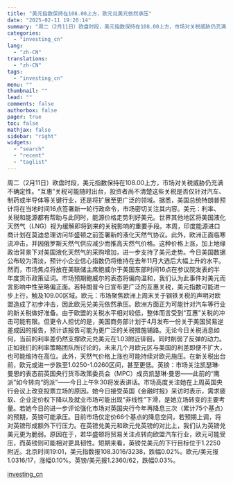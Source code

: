 ```yaml
---
title: "美元指数保持在108.00上方，欧元兑美元依然承压"
date: "2025-02-11 19:20:14"
summary: "周二（2月11日）欧盘时段，美元指数保持在108.00上方，市场对关税威胁仍充满不确定性。“互惠”关..."
categories:
  - "investing_cn"
lang:
  - "zh-CN"
translations:
  - "zh-CN"
tags:
  - "investing_cn"
menu: ""
thumbnail: ""
lead: ""
comments: false
authorbox: false
pager: true
toc: false
mathjax: false
sidebar: "right"
widgets:
  - "search"
  - "recent"
  - "taglist"
---
```


周二（2月11日）欧盘时段，美元指数保持在108.00上方，市场对关税威胁仍充满不确定性。“互惠”关税可能随时出台，投资者尚不清楚这些关税是否仅针对汽车、制药或半导体等关键行业，还是将扩展至更广泛的领域。据悉，美国总统特朗普预计将在当地时间16点签署新一轮行政命令，市场密切关注其内容。美元：利率、关税和能源都有帮助与此同时，能源价格走势利好美元。世界其他地区将美国液化天然气（LNG）视为缓解即将到来的关税影响的重要手段。本周，印度能源进口商计划在莫迪总理访问华盛顿之前签署新的液化天然气协议。此外，欧洲正面临寒流冲击，并因俄罗斯天然气供应减少而推高天然气价格。这种价格上涨，加上地缘政治背景下对美国液化天然气的采购增加，进一步支持了美元走势。今日美国数据公布较为清淡，预计小企业信心指数仍将维持在去年11月大选后大幅上升的水平。然而，市场焦点将放在美联储主席鲍威尔于美国东部时间16点在参议院发表的半年度货币政策证词。市场预期鲍威尔的表态将偏向温和，我们认为此事件对美元而言影响中性至略偏正面。若特朗普今日宣布更广泛的互惠关税，美元指数可能进一步上行，触及109.00区域。欧元：市场聚焦欧洲上周末关于钢铁关税的声明对欧盟造成了初步冲击，因此欧元兑美元依然承压。欧洲方面正为可能针对汽车等行业的新关税做好准备。由于欧盟的关税水平相对较低，整体而言受到“互惠”关税的冲击可能有限。但更令人担忧的是，美国商务部计划于4月发布一份关于美国贸易逆差成因的报告，预计该报告可能为更广泛的关税措施铺路。无论今日关税消息如何，当前的利率差仍然支撑欧元兑美元在1.03附近徘徊，同时削弱了反弹的动力。正如我们的利率策略团队所讨论的，未来几个月欧元区与美国的利差即便不扩大，也可能维持在高位。此外，天然气价格上涨也可能持续对欧元施压。在新关税出台前，欧元或进一步跌至1.0250-1.0260区间，甚至更低。英镑：市场关注凯瑟琳·曼恩的表态前英国央行货币政策委员会（MPC）成员凯瑟琳·曼恩——此前的“鹰派”如今转向“鸽派”——今日上午9:30将发表讲话。市场高度关注她在上周英国央行会议上改变投票立场的原因。她今日接受英国《金融时报》采访时表示，需求疲软、企业定价权下降以及就业市场可能出现“非线性”下滑，是她立场转变的主要考量。若她今日的进一步评论强化市场对英国央行今年再降息三次（累计75个基点）的预期，英镑可能承压。目前市场仅定价66个基点的降息空间，若预期上调，将对英镑形成额外下行压力。在英镑兑美元和欧元兑英镑的对比上，我们认为英镑兑美元更为脆弱。原因在于，若华盛顿将贸易关注点转向欧盟汽车行业，欧元可能受压，而英镑则可能相对更具韧性。短期来看，英镑兑美元的下行目标位于1.2250附近。北京时间19:01，美元指数报108.3016/3238，跌幅0.02%。欧元/美元报1.0316/17，涨幅0.10%。英镑/美元报1.2360/62，跌幅0.03%。

[investing_cn](https://cn.investing.com/news/forex-news/article-2665974)
